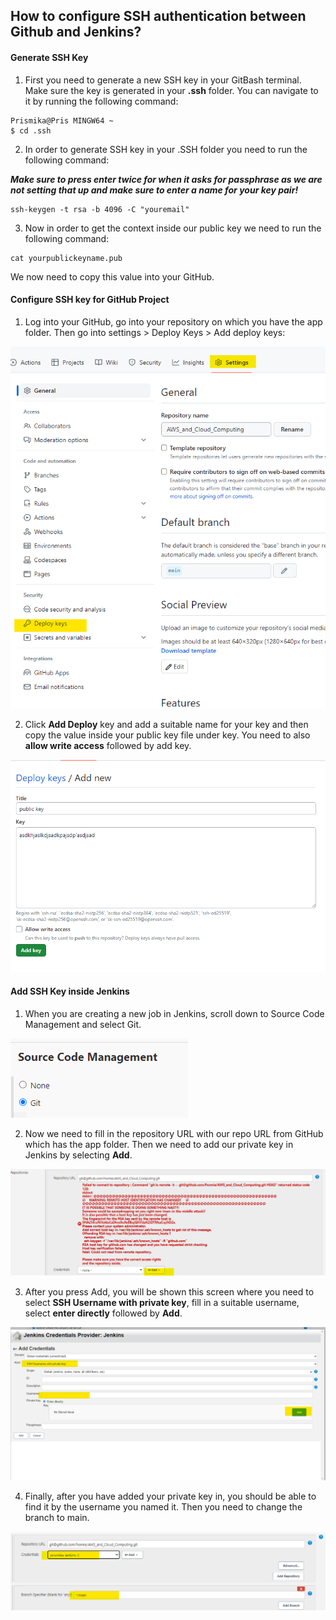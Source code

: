 ## How to configure SSH authentication between Github and Jenkins?

#### Generate SSH Key
1) First you need to generate a new SSH key in your GitBash terminal. Make sure the key is generated in your **.ssh** folder. You can navigate to it by running the following command: 
```
Prismika@Pris MINGW64 ~
$ cd .ssh
```
2) In order to generate SSH key in your .SSH folder you need to run the following command:
   
***Make sure to press enter twice for when it asks for passphrase as we are not setting that up and make sure to enter a name for your key pair!***

```
ssh-keygen -t rsa -b 4096 -C "youremail"
```
3) Now in order to get the context inside our public key we need to run the following command: 

```
cat yourpublickeyname.pub
```

We now need to copy this value into your GitHub. 

#### Configure SSH key for GitHub Project

1) Log into your GitHub, go into your repository on which you have the app folder. Then go into settings > Deploy Keys > Add deploy keys: 
   
![Alt text](images/deploy_keys.png)

2) Click **Add Deploy** key and add a suitable name for your key and then copy the value inside your public key file under key. You need to also **allow write access** followed by add key.

![Alt text](images/add_key.png)


#### Add SSH Key inside Jenkins

1) When you are creating a new job in Jenkins, scroll down to Source Code Management and select Git.
   
![Alt text](images/select_git.png)

2) Now we need to fill in the repository URL with our repo URL from GitHub which has the app folder. Then we need to add our private key in Jenkins by selecting **Add**.

![Alt text](images/add_private_key.png)

3) After you press Add, you will be shown this screen where you need to select **SSH Username with private key**, fill in a suitable username, select **enter directly** followed by **Add**.

 ![Alt text](images/jenkins_ssh_private.png)

 4) Finally, after you have added your private key in, you should be able to find it by the username you named it. Then you need to change the branch to main.
   
 ![Alt text](images/select_key_mainbranch.png)  